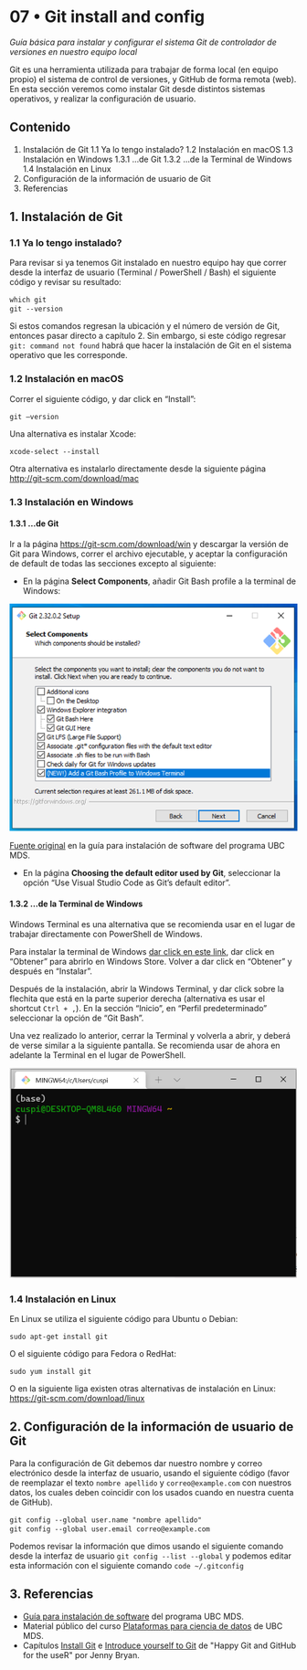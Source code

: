 # 07 • Git install and config
*Guía básica para instalar y configurar el sistema Git de controlador de versiones en nuestro equipo local*

Git es una herramienta utilizada para trabajar de forma local (en equipo propio) el sistema de control de versiones, y GitHub de forma remota (web). En esta sección veremos como instalar Git desde distintos sistemas operativos, y realizar la configuración de usuario.

## Contenido
1. Instalación de Git
  1.1 Ya lo tengo instalado?
  1.2 Instalación en macOS
  1.3 Instalación en Windows
    1.3.1 …de Git
    1.3.2 …de la Terminal de Windows
  1.4 Instalación en Linux
2. Configuración de la información de usuario de Git
3. Referencias

## 1. Instalación de Git
### 1.1 Ya lo tengo instalado?
Para revisar si ya tenemos Git instalado en nuestro equipo hay que correr desde la interfaz de usuario (Terminal / PowerShell / Bash) el siguiente código y revisar su resultado:

```
which git
git --version
```

Si estos comandos regresan la ubicación y el número de versión de Git, entonces pasar directo a capítulo 2. Sin embargo, si este código regresar `git: command not found` habrá que hacer la instalación de Git en el sistema operativo que les corresponde.

### 1.2 Instalación en macOS
Correr el siguiente código, y dar click en “Install”:

```
git –version
```

Una alternativa es instalar Xcode:
```
xcode-select --install
```

Otra alternativa es instalarlo directamente desde la siguiente página http://git-scm.com/download/mac


### 1.3 Instalación en Windows
#### 1.3.1 …de Git
Ir a la página https://git-scm.com/download/win y descargar la versión de Git para Windows, correr el archivo ejecutable, y aceptar la configuración de default de todas las secciones excepto al siguiente:

- En la página **Select Components**, añadir Git Bash profile a la terminal de Windows:

<img src="img/07-01_install_git.png" width="650" align = "centre">

[Fuente original](https://ubc-mds.github.io/resources_pages/install_ds_stack_windows/#git-bash-and-windows-terminal) en la guía para instalación de software del programa UBC MDS.

- En la página **Choosing the default editor used by Git**, seleccionar la opción “Use Visual Studio Code as Git’s default editor”.

#### 1.3.2 …de la Terminal de Windows
Windows Terminal es una alternativa que se recomienda usar en el lugar de trabajar directamente con PowerShell de Windows.

Para instalar la terminal de Windows [dar click en este link](https://www.microsoft.com/p/windows-terminal/9n0dx20hk701), dar click en “Obtener” para abrirlo en Windows Store. Volver a dar click en “Obtener” y después en “Instalar”.

Después de la instalación, abrir la Windows Terminal, y dar click sobre la flechita que está en la parte superior derecha (alternativa es usar el shortcut `Ctrl + ,`). En la sección “Inicio”, en “Perfil predeterminado” seleccionar la opción de “Git Bash”.

Una vez realizado lo anterior, cerrar la Terminal y volverla a abrir, y deberá de verse similar a la siguiente pantalla. Se recomienda usar de ahora en adelante la Terminal en el lugar de PowerShell.

<img src="img/07-02_terminal_windows.png" width="650" align = "centre">

### 1.4 Instalación en Linux
En Linux se utiliza el siguiente código para Ubuntu o Debian:

```
sudo apt-get install git
```

O el siguiente código para Fedora o RedHat:

```
sudo yum install git
```

O en la siguiente liga existen otras alternativas de instalación en Linux: https://git-scm.com/download/linux 

## 2. Configuración de la información de usuario de Git
Para la configuración de Git debemos dar nuestro nombre y correo electrónico desde la interfaz de usuario, usando el siguiente código (favor de reemplazar el texto `nombre apellido` y `correo@example.com` con nuestros datos, los cuales deben coincidir con los usados cuando en nuestra cuenta de GitHub).

```
git config --global user.name "nombre apellido"
git config --global user.email correo@example.com
```

Podemos revisar la información que dimos usando el siguiente comando desde la interfaz de usuario `git config --list --global` y podemos editar esta información con el siguiente comando `code ~/.gitconfig`


## 3. Referencias
- [Guía para instalación de software](https://ubc-mds.github.io/resources_pages/installation_instructions/) del programa UBC MDS.
- Material público del curso [Plataformas para ciencia de datos](https://github.com/UBC-MDS/DSCI_521_platforms-dsci) de UBC MDS.
- Capítulos [Install Git](https://happygitwithr.com/install-git.html) e [Introduce yourself to Git](https://happygitwithr.com/hello-git.html) de "Happy Git and GitHub for the useR" por Jenny Bryan.
